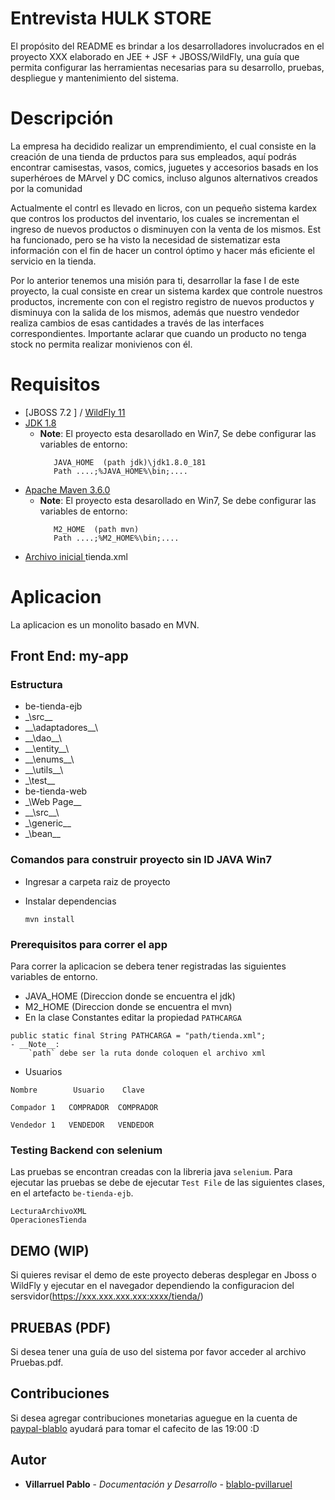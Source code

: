 # **Entrevista HULK STORE**
El propósito del README es brindar a los desarrolladores involucrados en el proyecto XXX elaborado en JEE  + JSF + JBOSS/WildFly, una guía que permita configurar las herramientas necesarias para su desarrollo, pruebas, despliegue y mantenimiento del sistema.


# Descripción
La empresa ha decidido realizar un emprendimiento, el cual consiste en la creación de una tienda de prductos
para sus empleados, aquí podrás encontrar camisestas, vasos, comics, juguetes y accesorios basads en los superhéroes
de MArvel y DC comics, incluso algunos alternativos creados por la comunidad

Actualmente el contrl es llevado en licros, con un pequeño sistema kardex que contros los productos del inventario,
los cuales se incrementan el ingreso de nuevos productos o disminuyen con la venta de los mismos.
Est ha funcionado, pero se ha visto la necesidad de sistematizar esta información con el fin de hacer un control óptimo y hacer más eficiente el servicio en la tienda.

Por lo anterior tenemos una misión para ti, desarrollar la fase I de este proyecto, la cual consiste en crear un sistema kardex que controle nuestros productos, incremente 
con con el registro registro de nuevos productos y disminuya con la salida de los mismos, además que nuestro vendedor realiza cambios de esas cantidades a través de las 
interfaces correspondientes. Importante aclarar que cuando un producto no tenga stock no permita realizar monivienos con él.
# Requisitos

- [JBOSS 7.2 ] / [WildFly 11 ](https://www.wildfly.org/news/2017/10/24/WildFly11-Final-Released/) 
- [JDK 1.8 ](https://www.oracle.com/java/technologies/javase/javase8-archive-downloads.html)
  - __Note__:
    El proyecto esta desarollado en Win7, Se debe configurar las variables de entorno:
      ```
         JAVA_HOME  (path jdk)\jdk1.8.0_181
         Path ....;%JAVA_HOME%\bin;....
     ```
- [Apache Maven 3.6.0 ](https://maven.apache.org/docs/3.6.0/release-notes.html)
  - __Note__:
    El proyecto esta desarollado en Win7, Se debe configurar las variables de entorno:
      ```
         M2_HOME  (path mvn)
         Path ....;%M2_HOME%\bin;....
     ```
- [Archivo inicial ](https://github.com/pvillarruel/Hulk-Store/blob/main/tienda.xml) tienda.xml

# Aplicacion
La aplicacion es un monolito basado en MVN.

## Front End: my-app
### Estructura
  - be-tienda-ejb
  - \_\src\_\_
  - \_\_\adaptadores\_\_\
  - \_\_\dao\_\_\
  - \_\_\entity\_\_\
  - \_\_\enums\_\_\
  - \_\_\utils\_\_\
  - \_\test\_\_
  - be-tienda-web
  - \_\Web Page\_\_
  - \_\_\src\_\_\
  - \_\generic\_\_
  - \_\bean\_\_

### Comandos para construir proyecto sin ID JAVA Win7

- Ingresar a carpeta raiz de proyecto

- Instalar dependencias
  ```
  mvn install
  ```


### Prerequisitos para correr el app 

Para correr la aplicacion se debera tener registradas las siguientes variables de entorno.

- JAVA_HOME (Direccion donde se encuentra el jdk)
- M2_HOME (Direccion donde se encuentra el mvn)
- En la clase Constantes editar la propiedad  `PATHCARGA`
```
public static final String PATHCARGA = "path/tienda.xml";
- __Note__:
    `path` debe ser la ruta donde coloquen el archivo xml 
```

- Usuarios
```
Nombre        Usuario    Clave     

Compador 1   COMPRADOR  COMPRADOR

Vendedor 1   VENDEDOR   VENDEDOR

```

### Testing Backend con selenium

Las pruebas se encontran creadas con la libreria java  `selenium`. Para ejecutar las pruebas se debe de ejecutar `Test File` de las siguientes clases, en el artefacto `be-tienda-ejb`.
```
LecturaArchivoXML
OperacionesTienda
```


## DEMO (WIP)
Si quieres revisar el demo de este proyecto deberas desplegar en Jboss o WildFly y ejecutar en el navegador dependiendo la configuracion del sersvidor(https://xxx.xxx.xxx.xxx:xxxx/tienda/)

## PRUEBAS (PDF)
Si desea tener una guía de uso del sistema por favor acceder al archivo Pruebas.pdf.

## Contribuciones
Si desea agregar contribuciones monetarias aguegue en la cuenta de [paypal-blablo](https://paypal.com) ayudará para tomar el cafecito de las 19:00 :D 

## Autor
* **Villarruel Pablo** - *Documentación y Desarrollo* - [blablo-pvillaruel](https://github.com/pvillarruel)
